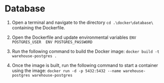 # Database

1. Open a terminal and navigate to the directory ` cd .\docker\database\ ` containing the Dockerfile.

2. Open the Dockerfile and update environmental variables
   `ENV POSTGRES_USER 
   ENV POSTGRES_PASSWORD ` 

3. Run the following command to build the Docker image:
   `docker build -t warehouse-postgres .`

4. Once the image is built, run the following command to start a container using the image:
   `docker run -d -p 5432:5432 --name warehouse-postgres warehouse-postgres`
    